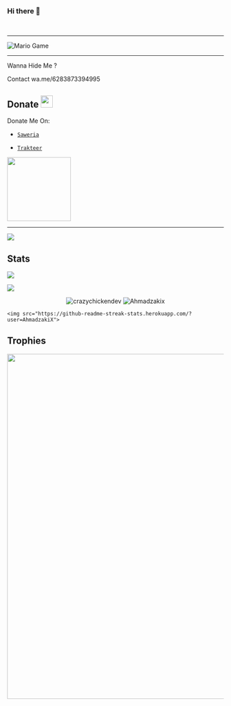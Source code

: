 ### Hi there 👋


&nbsp;&nbsp;     &nbsp;&nbsp;    &nbsp;&nbsp;   &nbsp;&nbsp;   &nbsp;&nbsp;   

---

<img src="https://github.com/TheDudeThatCode/TheDudeThatCode/blob/master/Assets/Mario_Gameplay.gif" alt="Mario Game">

---

Wanna Hide Me ?

Contact wa.me/6283873394995

## Donate <img src="https://github.com/TheDudeThatCode/TheDudeThatCode/blob/master/Assets/coin.gif" width="28" height="28">

Donate Me On:

* [`Saweria`](https://saweria.co/Ahmadzakix)

* [`Trakteer`](https://trakteer.id/Ahmadzakix)

<img src="https://raw.githubusercontent.com/Ahmadzakix/Ahmadzakix/main/img/donate.png" width="148">

---

<img src="https://raw.githubusercontent.com/Ahmadzakix/Ahmadzakix/main/img/kawaii.gif">

## Stats

<a href="https://github.com/Ahmadzakix"><img src="https://github-readme-stats.vercel.app/api?username=Ahmadzakix&show_icons=true&theme=radical"></a>

<a href="https://github.com/Ahmadzakix"><img src="https://github-readme-stats.vercel.app/api/top-langs/?username=Ahmadzakix&theme=highcontrast&layout=compact"></a>

<!--START_SECTION:waka-->

<!--END_SECTION:waka-->

<p align="center" height='130px'> <img src="https://github-readme-stats.vercel.app/api?username=Ahmadzakix&show_icons=true&hide_title=true&include_all_commits=true&line_height=21&bg_color=0,64FFDA,64FFDA,A9EFDE,F2FFFC&count_public=true&theme=graywhite" alt="crazychickendev"/> <img src="https://github-readme-stats.vercel.app/api/top-langs/?username=Ahmadzakix&layout=compact&show_icons=true&bg_color=0,EFFDF9,CBFFF3,64FFDA&theme=graywhite&hide_title=true" alt="Ahmadzakix"/> </p>

<p align="center">

    <img src="https://github-readme-streak-stats.herokuapp.com/?user=AhmadzakiX">

</p>

## Trophies

<p align="center"> <img width=800 src="https://github-profile-trophy.vercel.app/?username=AhmadzakiX&row=2&column=3"/>

